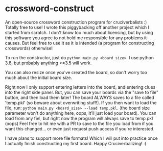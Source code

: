 # crossword-construct
An open-source crossword construction program for cruciverbalists :) Totally free to use! I wrote this piggybacking off another project which I started from scratch.
I don't know too much about licensing, but by using this software you agree to not hold me responsible for any problems it causes. But feel free to use it as it is intended
(a program for constructing crosswords) otherwise!

To run the constructor, just do `python main.py <board_size>`. I use python 3.8, but probably anything >=3.5 will work.

You can also resize once you've created the board, so don't worry too much about the initial board size.

Right now I only support entering letters into the board, and entering clues into the right side panel. But, you can save your boards via the "save to file" button, and then 
load them later! The board ALWAYS saves to a file called 'temp.pkl' (so beware about overwriting stuff!). If you then want to load the file, run:
`python main.py <board_size> --load temp.pkl`. (the board size parameter won't do anything here, oops, it'll just load your board). You can load from any fiel, but right now 
the program will always save to temp.pkl (oops) Feel free to hit me with a PR to save to the file you load from if you want this changed... or even just request push access if
you're interested.

I have plans to support more file formats! Which I will put into practice once I actually finish constructing my first board. Happy Cruciverbalizing! :)
